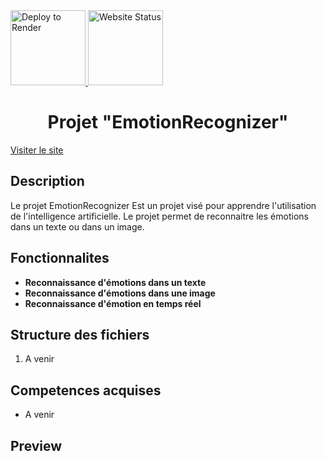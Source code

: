 <a href="https://github.com/francoisdcre/EmotionRecognizer/actions/workflows/deploy.yml">
  <img src="https://github.com/francoisdcre/EmotionRecognizer/actions/workflows/deploy.yml/badge.svg" alt="Deploy to Render" style="width: 120px;">
</a>
<a href="https://emotionrecognizer.onrender.com/">
  <img src="https://img.shields.io/badge/status-up-46B546.svg" alt="Website Status" style="width: 120px;">
</a>

<h1 align="center">Projet "EmotionRecognizer"</h1>

<a href="https://emotionrecognizer.onrender.com/" target="_blank"> Visiter le site </a>

<h2>Description</h2>
<p>Le projet <stong>EmotionRecognizer</stong> Est un projet visé pour apprendre l'utilisation de l'intelligence artificielle. Le projet permet de reconnaitre les émotions dans un texte ou dans un image.</p>

<h2>Fonctionnalites</h2>
<ul>
  <li><strong>Reconnaissance d'émotions dans un texte</strong></li>
  <li><strong>Reconnaissance d'émotions dans une image</strong></li>
  <li><strong>Reconnaissance d'émotion en temps réel</strong></li>
</ul>

<h2>Structure des fichiers</h2>
<ol>
  <li>A venir</li>
</ol>

<h2>Competences acquises</h2>
<ul>
  <li>A venir</li>
</ul>

<h2>Preview</h2>
